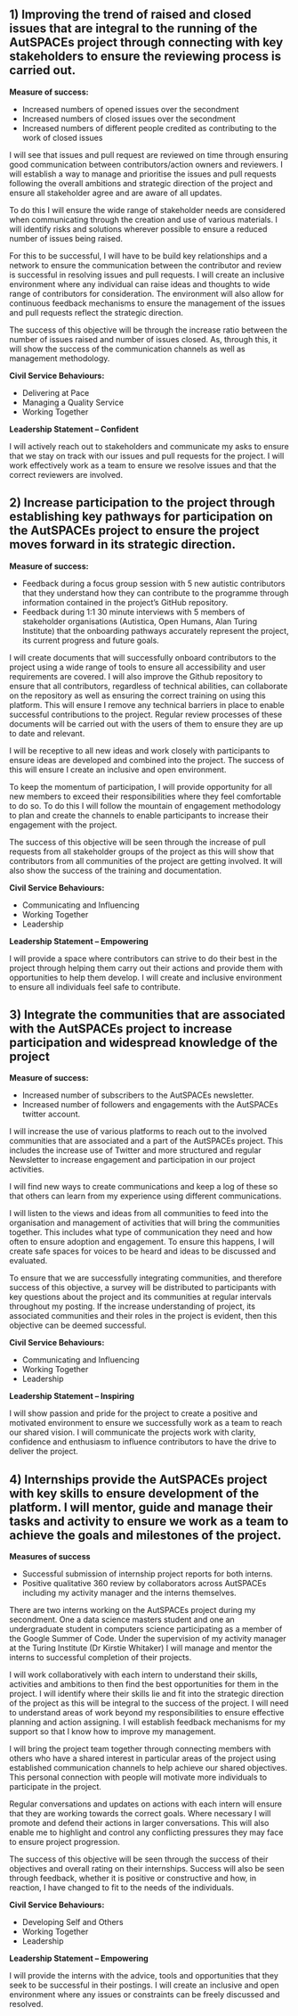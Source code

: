 ## 1) Improving the trend of raised and closed issues that are integral to the running of the AutSPACEs project through connecting with key stakeholders to ensure the reviewing process is carried out. 

**Measure of success:**
- Increased numbers of opened issues over the secondment
- Increased numbers of closed issues over the secondment
- Increased numbers of different people credited as contributing to the work of closed issues

I will see that issues and pull request are reviewed on time through ensuring good communication between contributors/action owners and reviewers. I will establish a way to manage and prioritise the issues and pull requests following the overall ambitions and strategic direction of the project and ensure all stakeholder agree and are aware of all updates.  

To do this I will ensure the wide range of stakeholder needs are considered when communicating through the creation and use of various materials. I will identify risks and solutions wherever possible to ensure a reduced number of issues being raised.

For this to be successful, I will have to be build key relationships and a network to ensure the communication between the contributor and review is successful in resolving issues and pull requests. I will create an inclusive environment where any individual can raise ideas and thoughts to wide range of contributors for consideration. The environment will also allow for continuous feedback mechanisms to ensure the management of the issues and pull requests reflect the strategic direction.  

The success of this objective will be through the increase ratio between the number of issues raised and number of issues closed. As, through this, it will show the success of the communication channels as well as management methodology. 

**Civil Service Behaviours:**
- Delivering at Pace 
- Managing a Quality Service
- Working Together

**Leadership Statement – Confident**

I will actively reach out to stakeholders and communicate my asks to ensure that we stay on track with our issues and pull requests for the project. I will work effectively work as a team to ensure we resolve issues and that the correct reviewers are involved.  

## 2) Increase participation to the project through establishing key pathways for participation on the AutSPACEs project to ensure the project moves forward in its strategic direction. 

**Measure of success:**
- Feedback during a focus group session with 5 new autistic contributors that they understand how they can contribute to the programme through information contained in the project’s GitHub repository. 
- Feedback during 1:1 30 minute interviews with 5 members of stakeholder organisations (Autistica, Open Humans, Alan Turing Institute) that the onboarding pathways accurately represent the project, its current progress and future goals.

I will create documents that will successfully onboard contributors to the project using a wide range of tools to ensure all accessibility and user requirements are covered. I will also improve the Github repository to ensure that all contributors, regardless of technical abilities, can collaborate on the repository as well as ensuring the correct training on using this platform. This will ensure I remove any technical barriers in place to enable successful contributions to the project. Regular review processes of these documents will be carried out with the users of them to ensure they are up to date and relevant. 

I will be receptive to all new ideas and work closely with participants to ensure ideas are developed and combined into the project. The success of this will ensure I create an inclusive and open environment. 

To keep the momentum of participation, I will provide opportunity for all new members to exceed their responsibilities where they feel comfortable to do so. To do this I will follow the mountain of engagement methodology to plan and create the channels to enable participants to increase their engagement with the project. 

The success of this objective will be seen through the increase of pull requests from all stakeholder groups of the project as this will show that contributors from all communities of the project are getting involved. It will also show the success of the training and documentation. 

**Civil Service Behaviours:**

- Communicating and Influencing 
- Working Together
- Leadership

**Leadership Statement – Empowering**

I will provide a space where contributors can strive to do their best in the project through helping them carry out their actions and provide them with opportunities to help them develop. I will create and inclusive environment to ensure all individuals feel safe to contribute. 

## 3) Integrate the communities that are associated with the AutSPACEs project to increase participation and widespread knowledge of the project

**Measure of success:**
- Increased number of subscribers to the AutSPACEs newsletter.
- Increased number of followers and engagements with the AutSPACEs twitter account.

I will increase the use of various platforms to reach out to the involved communities that are associated and a part of the AutSPACEs project. This includes the increase use of Twitter and more structured and regular Newsletter to increase engagement and participation in our project activities.  

I will find new ways to create communications and keep a log of these so that others can learn from my experience using different communications. 

I will listen to the views and ideas from all communities to feed into the organisation and management of activities that will bring the communities together. This includes what type of communication they need and how often to ensure adoption and engagement. To ensure this happens, I will create safe spaces for voices to be heard and ideas to be discussed and evaluated. 

To ensure that we are successfully integrating communities, and therefore success of this objective, a survey will be distributed to participants with key questions about the project and its communities at regular intervals throughout my posting. If the increase understanding of project, its associated communities and their roles in the project is evident, then this objective can be deemed successful. 

**Civil Service Behaviours:**
- Communicating and Influencing
- Working Together
- Leadership

**Leadership Statement – Inspiring**

I will show passion and pride for the project to create a positive and motivated environment to ensure we successfully work as a team to reach our shared vision. I will communicate the projects work with clarity, confidence and enthusiasm to influence contributors to have the drive to deliver the project.  

## 4) Internships provide the AutSPACEs project with key skills to ensure development of the platform. I will mentor, guide and manage their tasks and activity to ensure we work as a team to achieve the goals and milestones of the project.  

**Measures of success**
- Successful submission of internship project reports for both interns.
- Positive qualitative 360 review by collaborators across AutSPACEs including my activity manager and the interns themselves.

There are two interns working on the AutSPACEs project during my secondment. One a data science masters student and one an undergraduate student in computers science participating as a member of the Google Summer of Code. Under the supervision of my activity manager at the Turing Institute (Dr Kirstie Whitaker) I will manage and mentor the interns to successful completion of their projects. 

I will work collaboratively with each intern to understand their skills, activities and ambitions to then find the best opportunities for them in the project. I will identify where their skills lie and fit into the strategic direction of the project as this will be integral to the success of the project. I will need to understand areas of work beyond my responsibilities to ensure effective planning and action assigning. I will establish feedback mechanisms for my support so that I know how to improve my management.

I will bring the project team together through connecting members with others who have a shared interest in particular areas of the project using established communication channels to help achieve our shared objectives. This personal connection with people will motivate more individuals to participate in the project. 

Regular conversations and updates on actions with each intern will ensure that they are working towards the correct goals. Where necessary I will promote and defend their actions in larger conversations. This will also enable me to highlight and control any conflicting pressures they may face to ensure project progression.

The success of this objective will be seen through the success of their objectives and overall rating on their internships. Success will also be seen through feedback, whether it is positive or constructive and how, in reaction, I have changed to fit to the needs of the individuals. 

**Civil Service Behaviours:**
- Developing Self and Others
- Working Together
- Leadership

**Leadership Statement – Empowering**

I will provide the interns with the advice, tools and opportunities that they seek to be successful in their postings. I will create an inclusive and open environment where any issues or constraints can be freely discussed and resolved. 





